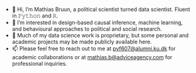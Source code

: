 - 👋 Hi, I’m Mathias Bruun, a political scientist turned data scientist. Fluent in 𝙿𝚢𝚝𝚑𝚘𝚗 and 𝚁.
- 👀 I’m interested in design-based causal inference, machine learning, and behavioural approaches to political and social research.
- 💼 Much of my data science work is proprietary, but some personal and academic projects may be made publicly available here.
- 📫 Please feel free to reach out to me at [pvf607@alumni.ku.dk](mailto:pvf607@alumni.ku.dk) for academic collaborations or at [mathias.b@adviceagency.com](mailto:mathias.b@adviceagency.com) for professional inquiries.
